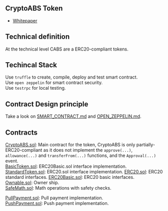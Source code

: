## CryptoABS Token

- [Whitepaper](whitepaper.pdf)

## Technical definition

At the technical level CABS are a ERC20-compliant tokens.

## Techincal Stack

Use `truffle` to create, compile, deploy and test smart contract.  
Use `open zeppelin` for smart contract security.  
Use `testrpc` for local testing.

## Contract Design principle

Take a look on [SMART_CONTRACT.md](SMART_CONTRACT.md) and [OPEN_ZEPPELIN.md](OPEN_ZEPPELIN.md).

## Contracts

[CryptoABS.sol](./contracts/CryptoABS.sol): Main contract for the token, CryptoABS is only partially-ERC20-compliant as it does not implement the `approve(...)`, `allowance(...)` and `transferFrom(...)` functions, and the `Approval(...)` event.  
[BasicToken.sol](./contracts/BasicToken.sol): ERC20Basic.sol interface implementation.  
[StandardToken.sol](./contracts/StandardToken.sol): ERC20.sol interface implementation.
[ERC20.sol](./contracts/ERC20.sol): ERC20 standard interfaces.
[ERC20Basic.sol](./contracts/ERC20Basic.sol): ERC20 basic interfaces.  
[Ownable.sol](./contracts/Ownable.sol): Owner ship.  
[SafeMath.sol](./contracts/SafeMath.sol): Math operations with safety checks.  
  
[PullPayment.sol](./contracts/payment/PullPayment.sol): Pull payment implementation.  
[PushPayment.sol](./contracts/payment/PushPayment.sol): Push payment implementation.  

